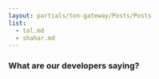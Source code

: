 ```yaml
---
layout: partials/ton-gateway/Posts/Posts
list:
  - tal.md
  - shahar.md
---
```


### What are our developers saying?
